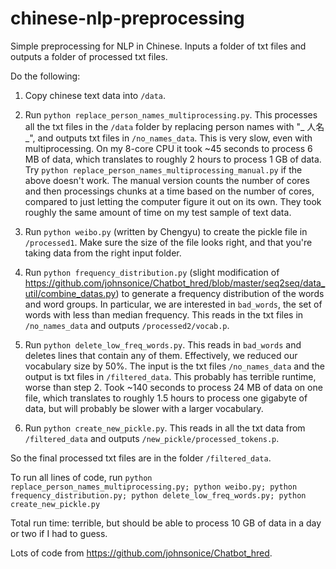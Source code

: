 # chinese-nlp-preprocessing

Simple preprocessing for NLP in Chinese. Inputs a folder of txt files and outputs a folder of processed txt files.

Do the following:

1. Copy chinese text data into `/data`.

2. Run `python replace_person_names_multiprocessing.py`. This processes all the txt files in the `/data` folder by replacing person names with "_ 人名 _", and outputs txt files in `/no_names_data`. This is very slow, even with multiprocessing. On my 8-core CPU it took ~45 seconds to process 6 MB of data, which translates to roughly 2 hours to process 1 GB of data. Try `python replace_person_names_multiprocessing_manual.py` if the above doesn't work. The manual version counts the number of cores and then processings chunks at a time based on the number of cores, compared to just letting the computer figure it out on its own. They took roughly the same amount of time on my test sample of text data.

3. Run `python weibo.py` (written by Chengyu) to create the pickle file in `/processed1`. Make sure the size of the file looks right, and that you're taking data from the right input folder.

4. Run `python frequency_distribution.py` (slight modification of https://github.com/johnsonice/Chatbot_hred/blob/master/seq2seq/data_util/combine_datas.py) to generate a frequency distribution of the words and word groups. In particular, we are interested in `bad_words`, the set of words with less than median frequency. This reads in the txt files in `/no_names_data` and outputs `/processed2/vocab.p`.

5. Run `python delete_low_freq_words.py`. This reads in `bad_words` and deletes lines that contain any of them. Effectively, we reduced our vocabulary size by 50%. The input is the txt files `/no_names_data` and the output is txt files in `/filtered_data`. This probably has terrible runtime, worse than step 2. Took ~140 seconds to process 24 MB of data on one file, which translates to roughly 1.5 hours to process one gigabyte of data, but will probably be slower with a larger vocabulary.

6. Run `python create_new_pickle.py`. This reads in all the txt data from `/filtered_data` and outputs `/new_pickle/processed_tokens.p`.

So the final processed txt files are in the folder `/filtered_data`.

To run all lines of code, run `python replace_person_names_multiprocessing.py; python weibo.py; python frequency_distribution.py; python delete_low_freq_words.py; python create_new_pickle.py`

Total run time: terrible, but should be able to process 10 GB of data in a day or two if I had to guess.

Lots of code from https://github.com/johnsonice/Chatbot_hred.
